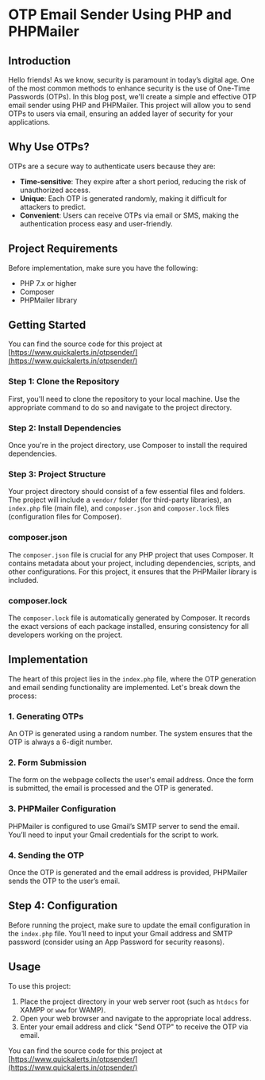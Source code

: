 # OTP Email Sender Using PHP and PHPMailer

## Introduction

Hello friends! As we know, security is paramount in today’s digital age. One of the most common methods to enhance security is the use of One-Time Passwords (OTPs). In this blog post, we'll create a simple and effective OTP email sender using PHP and PHPMailer. This project will allow you to send OTPs to users via email, ensuring an added layer of security for your applications.

## Why Use OTPs?

OTPs are a secure way to authenticate users because they are:

- **Time-sensitive**: They expire after a short period, reducing the risk of unauthorized access.
- **Unique**: Each OTP is generated randomly, making it difficult for attackers to predict.
- **Convenient**: Users can receive OTPs via email or SMS, making the authentication process easy and user-friendly.

## Project Requirements

Before implementation, make sure you have the following:

- PHP 7.x or higher
- Composer
- PHPMailer library

## Getting Started
You can find the source code for this project at [https://www.quickalerts.in/otpsender/](https://www.quickalerts.in/otpsender/)

### Step 1: Clone the Repository

First, you'll need to clone the repository to your local machine. Use the appropriate command to do so and navigate to the project directory.

### Step 2: Install Dependencies

Once you're in the project directory, use Composer to install the required dependencies.

### Step 3: Project Structure

Your project directory should consist of a few essential files and folders. The project will include a `vendor/` folder (for third-party libraries), an `index.php` file (main file), and `composer.json` and `composer.lock` files (configuration files for Composer).

### composer.json

The `composer.json` file is crucial for any PHP project that uses Composer. It contains metadata about your project, including dependencies, scripts, and other configurations. For this project, it ensures that the PHPMailer library is included.

### composer.lock

The `composer.lock` file is automatically generated by Composer. It records the exact versions of each package installed, ensuring consistency for all developers working on the project.

## Implementation

The heart of this project lies in the `index.php` file, where the OTP generation and email sending functionality are implemented. Let's break down the process:

### 1. Generating OTPs
An OTP is generated using a random number. The system ensures that the OTP is always a 6-digit number.

### 2. Form Submission
The form on the webpage collects the user's email address. Once the form is submitted, the email is processed and the OTP is generated.

### 3. PHPMailer Configuration
PHPMailer is configured to use Gmail’s SMTP server to send the email. You’ll need to input your Gmail credentials for the script to work.

### 4. Sending the OTP
Once the OTP is generated and the email address is provided, PHPMailer sends the OTP to the user’s email.

## Step 4: Configuration

Before running the project, make sure to update the email configuration in the `index.php` file. You’ll need to input your Gmail address and SMTP password (consider using an App Password for security reasons).

## Usage

To use this project:

1. Place the project directory in your web server root (such as `htdocs` for XAMPP or `www` for WAMP).
2. Open your web browser and navigate to the appropriate local address.
3. Enter your email address and click "Send OTP" to receive the OTP via email.

You can find the source code for this project at [https://www.quickalerts.in/otpsender/](https://www.quickalerts.in/otpsender/)

